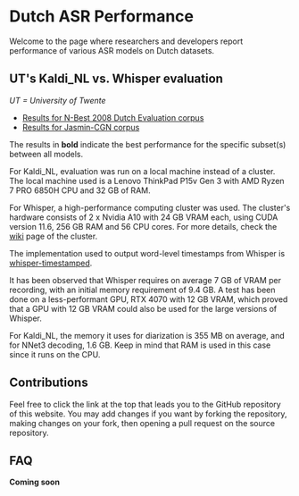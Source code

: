 <h1>Dutch ASR Performance</h1>

Welcome to the page where researchers and developers report performance of various ASR models on Dutch datasets.

<h2>UT's Kaldi_NL vs. Whisper evaluation</h2>

*UT = University of Twente*

- [Results for N-Best 2008 Dutch Evaluation corpus](./UT/N-Best/nbest_res.md)
- [Results for Jasmin-CGN corpus](./UT/Jasmin/jasmin.md)

The results in **bold** indicate the best performance for the specific subset(s) between all models.

For Kaldi_NL, evaluation was run on a local machine instead of a cluster. The local machine used is a Lenovo ThinkPad P15v Gen 3 with AMD Ryzen 7 PRO 6850H CPU and 32 GB of RAM.

For Whisper, a high-performance computing cluster was used. The cluster's hardware consists of 2 x Nvidia A10 with 24 GB VRAM each, using CUDA version 11.6, 256 GB RAM and 56 CPU cores. For more details, check the [wiki](https://jupyter.wiki.utwente.nl/) page of the cluster.

The implementation used to output word-level timestamps from Whisper is [whisper-timestamped](https://github.com/linto-ai/whisper-timestamped).

It has been observed that Whisper requires on average 7 GB of VRAM per recording, with an initial memory requirement of 9.4 GB. A test has been done on a less-performant GPU, RTX 4070 with 12 GB VRAM, which proved that a GPU with 12 GB VRAM could also be used for the large versions of Whisper.

For Kaldi_NL, the memory it uses for diarization is 355 MB on average, and for NNet3 decoding, 1.6 GB. Keep in mind that RAM is used in this case since it runs on the CPU.

## Contributions
Feel free to click the link at the top that leads you to the GitHub repository of this website. You may add changes if you want by forking the repository, making changes on your fork, then opening a pull request on the source repository.

## FAQ
**Coming soon**
